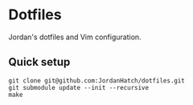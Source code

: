 # Dotfiles

Jordan's dotfiles and Vim configuration.

## Quick setup

```
git clone git@github.com:JordanHatch/dotfiles.git
git submodule update --init --recursive
make
```
